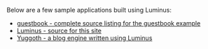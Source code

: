 Below are a few sample applications built using Luminus:

* [guestbook - complete source listing for the guestbook example](https://github.com/yogthos/guestbook)
* [Luminus - source for this site](https://github.com/yogthos/luminus)
* [Yuggoth - a blog engine written using Luminus](https://github.com/yogthos/yuggoth)
